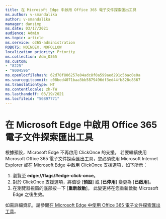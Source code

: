 ```yaml
---
title: 在 Microsoft Edge 中啟用 Office 365 電子文件探索匯出工具
ms.author: v-smandalika
author: v-smandalika
manager: dansimp
ms.date: 03/17/2021
audience: Admin
ms.topic: article
ms.service: o365-administration
ROBOTS: NOINDEX, NOFOLLOW
localization_priority: Priority
ms.collection: Adm_O365
ms.custom:
- "8225"
- "9004596"
ms.openlocfilehash: 62d78f806257e04adc8f0a599aed291c5bac0e0a
ms.sourcegitcommit: c08bed4071baa3bb5879496df3ed44fb828c8367
ms.translationtype: HT
ms.contentlocale: zh-TW
ms.lasthandoff: 03/19/2021
ms.locfileid: "50897771"
---
```

# <a name="enable-the-office-365-ediscovery-export-tool-in-microsoft-edge"></a>在 Microsoft Edge 中啟用 Office 365 電子文件探索匯出工具

根據預設，Microsoft Edge 不再啟用 ClickOnce 的支援。 若要繼續使用 Microsoft Office 365 電子文件探索匯出工具，您必須使用 Microsoft Internet Explorer 或在 Microsoft Edge 中啟用 ClickOnce 支援選項，如下所示：

1. 瀏覽至 **edge://flags/#edge-click-once**。
2. 對於 ClickOnce 支援選項，將值從 [**預設**] 或 [**已停用**] 變更為 [**已啟用**]。
3. 在瀏覽器視窗的底部按一下 [**重新啟動**]。 此變更將在您重新啟動 Microsoft Edge 之後生效。

如需詳細資訊，請參閱[在 Microsoft Edge 中使用 Office 365 電子文件探索匯出工具](https://docs.microsoft.com/microsoft-365/compliance/configure-edge-to-export-search-results)。


